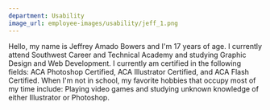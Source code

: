 ```yaml
---
department: Usability
image_url: employee-images/usability/jeff_1.png
---
```

Hello, my name is Jeffrey Amado Bowers and I'm 17 years of age. I currently attend Southwest Career and Technical Academy and studying Graphic Design and Web Development. I currently am certified in the following fields: ACA Photoshop Certified, ACA Illustrator Certified, and ACA Flash Certified. When I'm not in school, my favorite hobbies that occupy most of my time include: Playing video games and studying unknown knowledge of either Illustrator or Photoshop.
